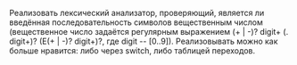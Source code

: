 Реализовать лексический анализатор, проверяющий, является ли введённая последовательность символов вещественным числом (вещественное число задаётся регулярным выражением (+ | -)? digit+ (. digit+)? (E(+ | -)? digit+)?, где digit -- [0..9]). Реализовывать можно как больше нравится: либо через switch, либо таблицей переходов.